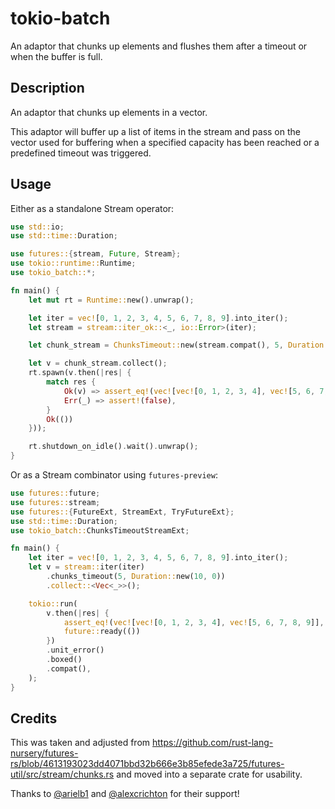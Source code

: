 # tokio-batch

An adaptor that chunks up elements and flushes them after a timeout or when the buffer is full.

## Description

An adaptor that chunks up elements in a vector.

This adaptor will buffer up a list of items in the stream and pass on the
vector used for buffering when a specified capacity has been reached
or a predefined timeout was triggered.

## Usage

Either as a standalone Stream operator:
```rust
use std::io;
use std::time::Duration;

use futures::{stream, Future, Stream};
use tokio::runtime::Runtime;
use tokio_batch::*;

fn main() {
    let mut rt = Runtime::new().unwrap();

    let iter = vec![0, 1, 2, 3, 4, 5, 6, 7, 8, 9].into_iter();
    let stream = stream::iter_ok::<_, io::Error>(iter);

    let chunk_stream = ChunksTimeout::new(stream.compat(), 5, Duration::new(10, 0));

    let v = chunk_stream.collect();
    rt.spawn(v.then(|res| {
        match res {
            Ok(v) => assert_eq!(vec![vec![0, 1, 2, 3, 4], vec![5, 6, 7, 8, 9]], v),
            Err(_) => assert!(false),
        }
        Ok(())
    }));

    rt.shutdown_on_idle().wait().unwrap();
}
```

Or as a Stream combinator using `futures-preview`:
```rust
use futures::future;
use futures::stream;
use futures::{FutureExt, StreamExt, TryFutureExt};
use std::time::Duration;
use tokio_batch::ChunksTimeoutStreamExt;

fn main() {
    let iter = vec![0, 1, 2, 3, 4, 5, 6, 7, 8, 9].into_iter();
    let v = stream::iter(iter)
        .chunks_timeout(5, Duration::new(10, 0))
        .collect::<Vec<_>>();

    tokio::run(
        v.then(|res| {
            assert_eq!(vec![vec![0, 1, 2, 3, 4], vec![5, 6, 7, 8, 9]], res);
            future::ready(())
        })
        .unit_error()
        .boxed()
        .compat(),
    );
}
```


## Credits

This was taken and adjusted from
https://github.com/rust-lang-nursery/futures-rs/blob/4613193023dd4071bbd32b666e3b85efede3a725/futures-util/src/stream/chunks.rs
and moved into a separate crate for usability.

Thanks to [@arielb1](https://github.com/arielb1) and [@alexcrichton](https://github.com/alexcrichton/) for their support!
